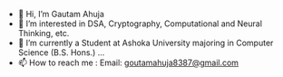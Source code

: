 - 👋 Hi, I’m Gautam Ahuja
- 👀 I’m interested in DSA, Cryptography, Computational and Neural Thinking, etc. 
- 🌱 I’m currently a Student at Ashoka University majoring in Computer Science (B.S. Hons.) ...
- 📫 How to reach me : Email: goutamahuja8387@gmail.com 

<!---
Gautam8387/Gautam8387 is a ✨ special ✨ repository because its `README.md` (this file) appears on your GitHub profile.
You can click the Preview link to take a look at your changes.
--->

